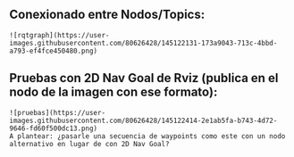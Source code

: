## Conexionado entre Nodos/Topics:
````
![rqtgraph](https://user-images.githubusercontent.com/80626428/145122131-173a9043-713c-4bbd-a793-ef4fce450480.png)
````
## Pruebas con 2D Nav Goal de Rviz (publica en el nodo de la imagen con ese formato):
````
![pruebas](https://user-images.githubusercontent.com/80626428/145122414-2e1ab5fa-b743-4d72-9646-fd60f500dc13.png)
A plantear: ¿pasarle una secuencia de waypoints como este con un nodo alternativo en lugar de con 2D Nav Goal?
````
